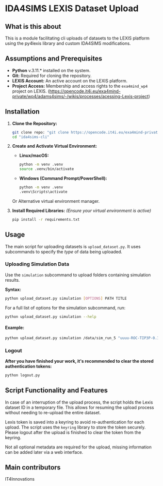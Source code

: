 # IDA4SIMS LEXIS Dataset Upload

## What is this about

This is a module facilitating cli uploads of datasets to the LEXIS platform using the py4lexis library and custom IDA4SIMS modifications.

## Assumptions and Prerequisites

- **Python**  v.3.11.* installed on the system.
- **Git:** Required for cloning the repository.
- **LEXIS Account:** An active account on the LEXIS platform.
- **Project Access:** Membership and access rights to the `exa4mind_wp4` project on LEXIS. (https://opencode.it4i.eu/exa4mind-private/wp4/adams4sims/-/wikis/processes/acessing-Lexis-project)

## Installation

1.  **Clone the Repository:**

    ```bash
    git clone repo: "git clone https://opencode.it4i.eu/exa4mind-private/wp4/ida4sims-cli.git"
    cd "ida4sims-cli"
    ```

2.  **Create and Activate Virtual Environment:**
    *   **Linux/macOS:**
        ```bash
        python -m venv .venv
        source .venv/bin/activate
        ```
    *   **Windows (Command Prompt/PowerShell):**
        ```bash
        python -m venv .venv
        .venv\Scripts\activate
        ```
    Or Alternative virtual environment manager.
3.  **Install Required Libraries:**
    *(Ensure your virtual environment is active)*
    ```bash
    pip install -r requirements.txt
    ```

## Usage

The main script for uploading datasets is `upload_dataset.py`. It uses subcommands to specify the *type* of data being uploaded.

### Uploading Simulation Data

Use the `simulation` subcommand to upload folders containing simulation results.

**Syntax:**

```bash
python upload_dataset.py simulation [OPTIONS] PATH TITLE
```

For a full list of options for the simulation subcommand, run: 

```bash
python upload_dataset.py simulation --help
```

#### Example:

```bash
python upload_dataset.py simulation /data/sim_run_5 "uuuu-ROC-TIP3P-0.1NaCl" --author-name "Jane Doe"
```


### Logout
**After you have finished your work, it's recommended to clear the stored authentication tokens:**

```bash
python logout.py
```

## Script Functionality and Features

In case of an interruption of the upload process, the script holds the Lexis dataset ID in a temporary file. This allows for resuming the upload process without needing to re-upload the entire dataset.

Lexis token is saved into a keyring to avoid re-authentication for each upload. The script uses the `keyring` library to store the token securely. Please logout after the upload is finished to clear the token from the keyring.

Not all optional metadata are required for the upload, missing information can be added later via a web interface.

## Main contributors
IT4Innovations